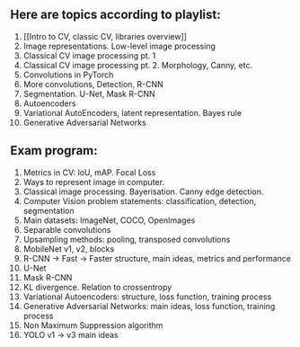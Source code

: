 ## Here are topics according to playlist:
1. [[Intro to CV, classic CV, libraries overview]]
2. Image representations. Low-level image processing 
3. Classical CV image processing pt. 1 
4. Classical CV image processing pt. 2. Morphology, Canny, etc. 
5. Convolutions in PyTorch 
6. More convolutions, Detection, R-CNN 
7. Segmentation. U-Net, Mask R-CNN 
8. Autoencoders 
9. Variational AutoEncoders, latent representation. Bayes rule 
10. Generative Adversarial Networks 

## Exam program: 
1. Metrics in CV: IoU, mAP. Focal Loss 
2. Ways to represent image in computer. 
3. Classical image processing. Bayerisation. Canny edge detection. 
4. Computer Vision problem statements: classification, detection, segmentation 
5. Main datasets: ImageNet, COCO, OpenImages 
6. Separable convolutions 
7. Upsampling methods: pooling, transposed convolutions 
8. MobileNet v1, v2, blocks 
9. R-CNN -> Fast -> Faster structure, main ideas, metrics and performance 
10. U-Net 
11. Mask R-CNN 
12. KL divergence. Relation to crossentropy 
13. Variational Autoencoders: structure, loss function, training process 
14. Generative Adversarial Networks: main ideas, loss function, training process 
15. Non Maximum Suppression algorithm 
16. YOLO v1 -> v3 main ideas
